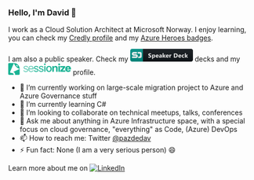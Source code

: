 ### Hello, I'm David 👋

I work as a Cloud Solution Architect at Microsoft Norway.
I enjoy learning, you can check my [Credly profile](https://www.credly.com/users/pazdedav/badges) and my [Azure Heroes badges](https://www.azureheroes.community/user/15479).

I am also a public speaker. Check my [![decks](/speakerdeck_button_icon_151840.png)](https://speakerdeck.com/pazdedav) decks and my <a href="https://sessionize.com/david-pazdera" target="_blank"><img src="/sessionize-logo-mini.png" alt="description" width="128" /></a> profile.

- 🔭 I’m currently working on large-scale migration project to Azure and Azure Governance stuff
- 🌱 I’m currently learning C#
- 👯 I’m looking to collaborate on technical meetups, talks, conferences
- 💬 Ask me about anything in Azure Infrastructure space, with a special focus on cloud governance, "everything" as Code, (Azure) DevOps
- 📫 How to reach me: Twitter [@pazdedav](https://twitter.com/pazdedav)
- ⚡ Fun fact: None (I am a very serious person) 😄

Learn more about me on [![LinkedIn](https://img.shields.io/badge/LinkedIn-0077B5?style=for-the-badge&logo=linkedin&logoColor=white)](https://no.linkedin.com/in/pazdedav)
